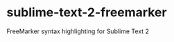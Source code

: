 sublime-text-2-freemarker
=========================

FreeMarker syntax highlighting for Sublime Text 2